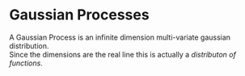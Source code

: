# Gaussian Processes
A Gaussian Process is an infinite dimension multi-variate gaussian distribution.  
Since the dimensions are the real line this is actually a _distributon of functions_.